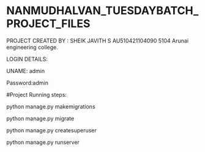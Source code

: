 # NANMUDHALVAN_TUESDAYBATCH_PROJECT_FILES

PROJECT CREATED BY : SHEIK JAVITH S 
AU510421104090
5104 Arunai engineering college.
                    



LOGIN DETAILS:


UNAME: admin


Password:admin




#Project Running steps:

python manage.py makemigrations

python manage.py migrate

python manage.py createsuperuser

python manage.py runserver
